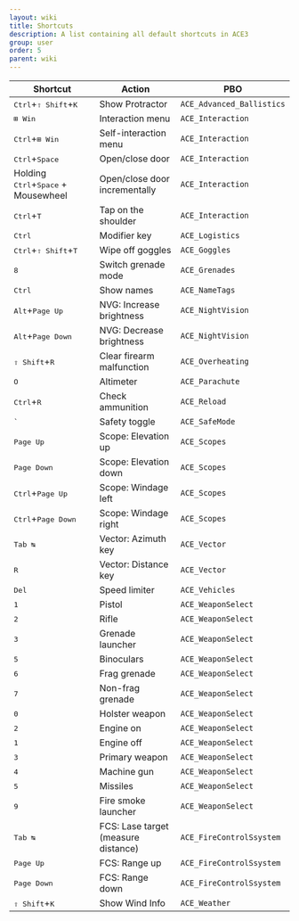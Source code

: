 ```yaml
---
layout: wiki
title: Shortcuts
description: A list containing all default shortcuts in ACE3
group: user
order: 5
parent: wiki
---
```


<table>
    <thead>
        <tr>
            <th>Shortcut</th>
            <th>Action</th>
            <th>PBO</th>
        </tr>
    </thead>
    <tbody>
         <tr>
            <td><kbd>Ctrl</kbd>+<kbd>⇧&nbsp;Shift</kbd>+<kbd>K</kbd></td>
            <td>Show Protractor</td>
            <td><code>ACE_Advanced_Ballistics</code></td>
        </tr>
         <tr>
            <td><kbd>⊞&nbsp;Win</kbd></td>
            <td>Interaction menu</td>
            <td><code>ACE_Interaction</code></td>
        </tr>
        <tr>
            <td><kbd>Ctrl</kbd>+<kbd>⊞&nbsp;Win</kbd></td>
            <td>Self-interaction menu</td>
            <td><code>ACE_Interaction</code></td>
        </tr>
         <tr>
            <td><kbd>Ctrl</kbd>+<kbd>Space</kbd></td>
            <td>Open/close door</td>
            <td><code>ACE_Interaction</code></td>
        </tr>
        <tr>
            <td>Holding <kbd>Ctrl</kbd>+<kbd>Space</kbd> + Mousewheel</td>
            <td>Open/close door incrementally</td>
            <td><code>ACE_Interaction</code></td>
        </tr>
         <tr>
            <td><kbd>Ctrl</kbd>+<kbd>T</kbd></td>
            <td>Tap on the shoulder</td>
            <td><code>ACE_Interaction</code></td>
        </tr>
        <tr>
            <td><kbd>Ctrl</kbd></td>
            <td>Modifier key</td>
            <td><code>ACE_Logistics</code></td>
        </tr>
        <tr>
            <td><kbd>Ctrl</kbd>+<kbd>⇧&nbsp;Shift</kbd>+<kbd>T</kbd></td>
            <td>Wipe off goggles</td>
            <td><code>ACE_Goggles</code></td>
        </tr>
        <tr>
            <td><kbd>8</kbd></td>
            <td>Switch grenade mode</td>
            <td><code>ACE_Grenades</code></td>
        </tr>
        <tr>
            <td><kbd>Ctrl</kbd></td>
            <td>Show names</td>
            <td><code>ACE_NameTags</code></td>
        </tr>
        <tr>
            <td><kbd>Alt</kbd>+<kbd>Page&nbsp;Up</kbd></td>
            <td>NVG: Increase brightness</td>
            <td><code>ACE_NightVision</code></td>
        </tr>
        <tr>
            <td><kbd>Alt</kbd>+<kbd>Page&nbsp;Down</kbd></td>
            <td>NVG: Decrease brightness</td>
            <td><code>ACE_NightVision</code></td>
        </tr>
        <tr>
            <td><kbd>⇧&nbsp;Shift</kbd>+<kbd>R</kbd></td>
            <td>Clear firearm malfunction</td>
            <td><code>ACE_Overheating</code></td>
        </tr>
        <tr>
            <td><kbd>O</kbd></td>
            <td>Altimeter</td>
            <td><code>ACE_Parachute</code></td>
        </tr>
        <tr>
            <td><kbd>Ctrl</kbd>+<kbd>R</kbd></td>
            <td>Check ammunition</td>
            <td><code>ACE_Reload</code></td>
        </tr>
        <tr>
            <td><kbd>`</kbd></td>
            <td>Safety toggle</td>
            <td><code>ACE_SafeMode</code></td>
        </tr>
        <tr>
            <td><kbd>Page&nbsp;Up</kbd></td>
            <td>Scope: Elevation up</td>
            <td><code>ACE_Scopes</code></td>
        </tr>
        <tr>
            <td><kbd>Page&nbsp;Down</kbd></td>
            <td>Scope: Elevation down</td>
            <td><code>ACE_Scopes</code></td>
        </tr>
        <tr>
            <td><kbd>Ctrl</kbd>+<kbd>Page&nbsp;Up</kbd></td>
            <td>Scope: Windage left</td>
            <td><code>ACE_Scopes</code></td>
        </tr>
        <tr>
            <td><kbd>Ctrl</kbd>+<kbd>Page&nbsp;Down</kbd></td>
            <td>Scope: Windage right</td>
            <td><code>ACE_Scopes</code></td>
        </tr>
        <tr>
            <td><kbd>Tab&nbsp;↹</kbd></td>
            <td>Vector: Azimuth key</td>
            <td><code>ACE_Vector</code></td>
        </tr>
        <tr>
            <td><kbd>R</kbd></td>
            <td>Vector: Distance key</td>
            <td><code>ACE_Vector</code></td>
        </tr>
        <tr>
            <td><kbd>Del</kbd></td>
            <td>Speed limiter</td>
            <td><code>ACE_Vehicles</code></td>
        </tr>
        <tr>
            <td><kbd>1</kbd></td>
            <td>Pistol</td>
            <td><code>ACE_WeaponSelect</code></td>
        </tr>
        <tr>
            <td><kbd>2</kbd></td>
            <td>Rifle</td>
            <td><code>ACE_WeaponSelect</code></td>
        </tr>
        <tr>
            <td><kbd>3</kbd></td>
            <td>Grenade launcher</td>
            <td><code>ACE_WeaponSelect</code></td>
        </tr>
        <tr>
            <td><kbd>5</kbd></td>
            <td>Binoculars</td>
            <td><code>ACE_WeaponSelect</code></td>
        </tr>
        <tr>
            <td><kbd>6</kbd></td>
            <td>Frag grenade</td>
            <td><code>ACE_WeaponSelect</code></td>
        </tr>
        <tr>
            <td><kbd>7</kbd></td>
            <td>Non-frag grenade</td>
            <td><code>ACE_WeaponSelect</code></td>
        </tr>
        <tr>
            <td><kbd>0</kbd></td>
            <td>Holster weapon</td>
            <td><code>ACE_WeaponSelect</code></td>
        </tr>
        <tr>
            <td><kbd>2</kbd></td>
            <td>Engine on</td>
            <td><code>ACE_WeaponSelect</code></td>
        </tr>
        <tr>
            <td><kbd>1</kbd></td>
            <td>Engine off</td>
            <td><code>ACE_WeaponSelect</code></td>
        </tr>
        <tr>
            <td><kbd>3</kbd></td>
            <td>Primary weapon</td>
            <td><code>ACE_WeaponSelect</code></td>
        </tr>
        <tr>
            <td><kbd>4</kbd></td>
            <td>Machine gun</td>
            <td><code>ACE_WeaponSelect</code></td>
        </tr>
        <tr>
            <td><kbd>5</kbd></td>
            <td>Missiles</td>
            <td><code>ACE_WeaponSelect</code></td>
        </tr>
        <tr>
            <td><kbd>9</kbd></td>
            <td>Fire smoke launcher</td>
            <td><code>ACE_WeaponSelect</code></td>
        </tr>
        <tr>
            <td><kbd>Tab&nbsp;↹</kbd></td>
            <td>FCS: Lase target (measure distance)</td>
            <td><code>ACE_FireControlSsystem</code></td>
        </tr>
        <tr>
            <td><kbd>Page&nbsp;Up</kbd></td>
            <td>FCS: Range up</td>
            <td><code>ACE_FireControlSsystem</code></td>
        </tr>
        <tr>
            <td><kbd>Page&nbsp;Down</kbd></td>
            <td>FCS: Range down</td>
            <td><code>ACE_FireControlSsystem</code></td>
        </tr>
         <tr>
            <td><kbd>⇧&nbsp;Shift</kbd>+<kbd>K</kbd></td>
            <td>Show Wind Info</td>
            <td><code>ACE_Weather</code></td>
        </tr>
    </tbody>
</table>
